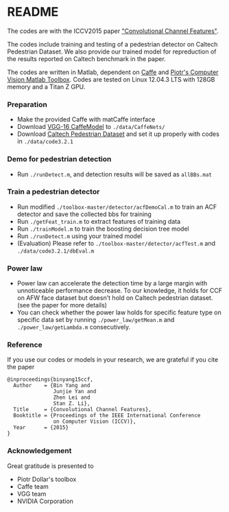 # README #

The codes are with the ICCV2015 paper ["Convolutional Channel Features"](http://arxiv.org/abs/1504.07339).

The codes include training and testing of a pedestrian detector on Caltech Pedestrian Dataset. We also provide our trained model for repreduction of the results reported on Caltech benchmark in the paper.

The codes are written in Matlab, dependent on [Caffe](https://github.com/BVLC/caffe) and [Piotr's Computer Vision Matlab Toolbox](https://github.com/pdollar/toolbox). Codes are tested on Linux 12.04.3 LTS with 128GB memory and a Titan Z GPU.

### Preparation ###

* Make the provided Caffe with matCaffe interface
* Download [VGG-16 CaffeModel](https://gist.github.com/ksimonyan/211839e770f7b538e2d8#file-readme-md) to `./data/CaffeNets/`
* Download [Caltech Pedestrian Dataset](http://www.vision.caltech.edu/Image_Datasets/CaltechPedestrians/) and set it up properly with codes in `./data/code3.2.1`

### Demo for pedestrian detection ###

* Run `./runDetect.m`, and detection results will be saved as `allBBs.mat`

### Train a pedestrian detector ###

* Run modified `./toolbox-master/detector/acfDemoCal.m` to train an ACF detector and save the collected bbs for training
* Run `./getFeat_train.m` to extract features of training data
* Run `./trainModel.m` to train the boosting decision tree model
* Run `./runDetect.m` using your trained model
* (Evaluation) Please refer to `./toolbox-master/detector/acfTest.m` and `./data/code3.2.1/dbEval.m`

### Power law ###

* Power law can accelerate the detection time by a large margin with unnoticeable performance decrease. To our knowledge, it holds for CCF on AFW face dataset but doesn't hold on Caltech pedestrian dataset. (see the paper for more details)
* You can check whether the power law holds for specific feature type on specific data set by running `./power_law/getMean.m` and `./power_law/getLambda.m` consecutively.

### Reference ###

If you use our codes or models in your research, we are grateful if you cite the paper

```
@inproceedings{binyang15ccf,
  Author    = {Bin Yang and
               Junjie Yan and
               Zhen Lei and
               Stan Z. Li},
  Title     = {Convolutional Channel Features},
  Booktitle = {Proceedings of the IEEE International Conference
               on Computer Vision (ICCV)},
  Year      = {2015}
}
```

### Acknowledgement ###

Great gratitude is presented to

* Piotr Dollar's toolbox
* Caffe team
* VGG team
* NVIDIA Corporation
